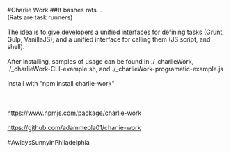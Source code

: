 #Charlie Work
##It bashes rats...
<br/>
(Rats are task runners)
<br/><br/>
The idea is to give developers a unified interfaces for defining tasks (Grunt, Gulp, VanillaJS); and a unified interface for calling them (JS script, and shell).
<br/><br/>
After installing, samples of usage can be found in ./_charlieWork, ./_charlieWork-CLI-example.sh, and ./_charlieWork-programatic-example.js
<br/><br/>
Install with "npm install charlie-work"
<br/><br/><br/><br/>
https://www.npmjs.com/package/charlie-work
<br/><br/>
https://github.com/adammeola01/charlie-work
<br/><br/>
&#35;AwlaysSunnyInPhiladelphia
